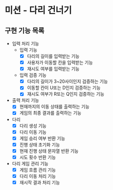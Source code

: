 # 미션 - 다리 건너기

## 구현 기능 목록

- 입력 처리 기능
  - 입력 기능
    - [X] 다리의 길이를 입력받는 기능
    - [X] 사용자가 이동할 칸을 입력받는 기능
    - [X] 재시도 여부를 입력받는 기능
  - 입력 검증 기능
    - [X] 다리의 길이가 3~20사이인지 검증하는 기능
    - [X] 이동할 칸이 U또는 D인지 검증하는 기능
    - [X] 재시도 여부가 R또는 Q인지 검증하는 기능

- 출력 처리 기능
  - [X] 현재까지의 이동 상태를 출력하는 기능
  - [X] 게임의 최종 결과를 출력하는 기능

- 다리
  - [X] 다리 생성 기능
  - [X] 다리 이동 기능
  - [X] 게임 승리 여부 반환 기능
  - [X] 진행 상태 초기화 기능
  - [X] 현재 진행 상태 문자열 반환 기능
  - [X] 시도 횟수 반환 기능

- 다리 게임 관리 기능
  - [X] 게임 흐름 관리 기능
  - [X] 다리 이동 처리 기능
  - [X] 재시작 결과 처리 기능
